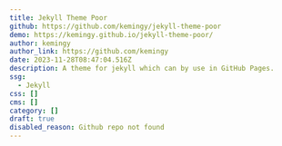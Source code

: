 ```yaml
---
title: Jekyll Theme Poor
github: https://github.com/kemingy/jekyll-theme-poor
demo: https://kemingy.github.io/jekyll-theme-poor/
author: kemingy
author_link: https://github.com/kemingy
date: 2023-11-28T08:47:04.516Z
description: A theme for jekyll which can by use in GitHub Pages.
ssg:
  - Jekyll
css: []
cms: []
category: []
draft: true
disabled_reason: Github repo not found
---
```

